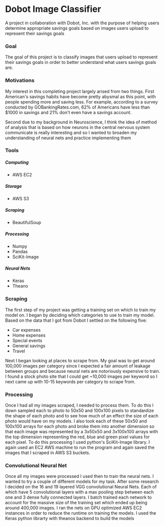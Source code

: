 # Dobot Image Classifier

A project in collaboration with Dobot, Inc. with the purpose of helping users determine appropriate savings goals based on images users upload to represent their savings goals

### Goal

The goal of this project is to classify images that users upload to represent their savings goals in order to better understand what users savings goals are.

### Motivations

My interest in this completing project largely arised from two things. First American's savings habits have become pretty abysmal as this point, with people spending more and saving less. For example, according to a survey conducted by GOBankingRates.com, 62% of Americans have less than $1000 in savings and 21% don't even have a savings account.

Second due to my background in Neuroscience, I think the idea of method of analysis that is based on how neurons in the central nervous system communicate is really interesting and so I wanted to broaden my understanding of neural nets and practice implementing them

### Tools

##### Computing
  - AWS EC2

##### Storage
  - AWS S3

##### Scraping
  - BeautifulSoup

##### Processing
  - Numpy
  - Pandas
  - SciKit-Image

##### Neural Nets
  - Keras
  - Theano

### Scraping

The first step of my project was getting a training set on which to train my model on. I began by deciding which categories to use to train my model. Based on the data that I got from Dobot I settled on the following five:
  - Car expenses
  - Home expenses
  - Special events
  - General savings
  - Travel

Next I began looking at places to scrape from. My goal was to get around 100,000 images per category since I expected a fair amount of leakage between groups and because neural nets are notoriously expensive to train. I found a stock photo site that I could get ~10,000 images per keyword so I next came up with 10-15 keywords per category to scrape from.

### Processing

Once I had all my images scraped, I needed to process them. To do this I down sampled each to photo to 50x50 and 100x100 pixels to standardize the shape of each photo and to see how much of an effect the size of each photo would have on my models. I also took each of these 50x50 and 100x100 arrays for each photo and broke them into another dimension so that each image was represented by a 3x50x50 and 3x100x100 arrays with the top dimension representing the red, blue and green pixel values for each pixel. To do this processing I used python's SciKit-Image library. I again used an EC2 AWS machine to run the program and again saved the images that I scraped in AWS S3 buckets.

### Convolutional Neural Net

Once all my images were processed I used then to train the neural nets. I wanted to try a couple of different models for my task. After some research I decided on the 16 and 19 layered VGG convolutional Neural Nets. Each of which have 5 convolutional layers with a max pooling step between each one and 3 dense fully connected layers. I batch trained each network to account for the massive size of the training set which ended up being around 400,000 images. I ran the nets on GPU optimized AWS EC2 instances in order to reduce the runtime on training the models. I used the Keras python librarty with theanos backend to build the models
